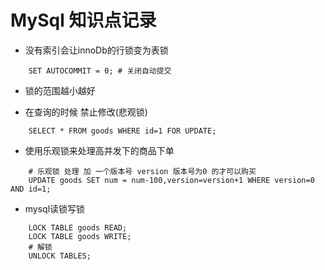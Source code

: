 # MySql 知识点记录

- 没有索引会让innoDb的行锁变为表锁

```mysql
    SET AUTOCOMMIT = 0; # 关闭自动提交
```

- 锁的范围越小越好

- 在查询的时候 禁止修改(悲观锁)

```mysql
    SELECT * FROM goods WHERE id=1 FOR UPDATE;
```

- 使用乐观锁来处理高并发下的商品下单

```mysql
    # 乐观锁 处理 加 一个版本号 version 版本号为0 的才可以购买
    UPDATE goods SET num = num-100,version=version+1 WHERE version=0 AND id=1;
```

- mysql读锁写锁

```mysql
    LOCK TABLE goods READ;
    LOCK TABLE goods WRITE;
    # 解锁
    UNLOCK TABLES;
```




